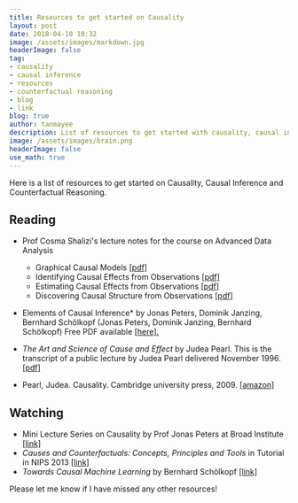 ```yaml
---
title: Resources to get started on Causality 
layout: post
date: 2018-04-10 10:32
image: /assets/images/markdown.jpg
headerImage: false
tag: 
- causality
- causal inference
- resources
- counterfactual reasoning
- blog
- link
blog: true
author: tanmayee
description: List of resources to get started with causality, causal inference and counterfactual reasoning
image: /assets/images/brain.png
headerImage: false
use_math: true
---
```


Here is a list of resources to get started on Causality, Causal Inference and Counterfactual 
Reasoning. 

## Reading
* Prof Cosma Shalizi's lecture notes for the course on Advanced Data Analysis
    - Graphical Causal Models [[pdf]](http://www.stat.cmu.edu/~cshalizi/uADA/12/lectures/ch22.pdf)
    - Identifying Causal Effects from Observations [[pdf]](http://www.stat.cmu.edu/~cshalizi/uADA/12/lectures/ch23.pdf)
    - Estimating Causal Effects from Observations [[pdf]](http://www.stat.cmu.edu/~cshalizi/uADA/12/lectures/ch24.pdf)
    - Discovering Causal Structure from Observations [[pdf]](http://www.stat.cmu.edu/~cshalizi/uADA/12/lectures/ch25.pdf)

* Elements of Causal Inference* by Jonas Peters, Dominik Janzing, Bernhard Schölkopf (Jonas Peters, Dominik Janzing, Bernhard Schölkopf)
Free PDF available [[here].](https://mitpress.mit.edu/books/elements-causal-inference)

* *The Art and Science of Cause and Effect* by Judea Pearl. 
This is the transcript of a public lecture by Judea Pearl 
delivered November 1996. [[pdf]](http://bayes.cs.ucla.edu/BOOK-2K/causality2-epilogue.pdf)

* Pearl, Judea. Causality. Cambridge university press, 2009. [[amazon]](https://www.amazon.in/Causality-Judea-Pearl/dp/052189560X)

## Watching
* Mini Lecture Series on Causality by Prof Jonas Peters at Broad Institute [[link]](https://youtu.be/zvrcyqcN9Wo)
* *Causes and Counterfactuals: Concepts, Principles and Tools* in Tutorial in NIPS 2013 [[link]](https://youtu.be/yksduYxEusQ)
* *Towards Causal Machine Learning* by Bernhard Schölkopf [[link]](https://www.youtube.com/watch?v=ooeRlw3U2zU&t=1s)

Please let me know if I have missed any other resources!
